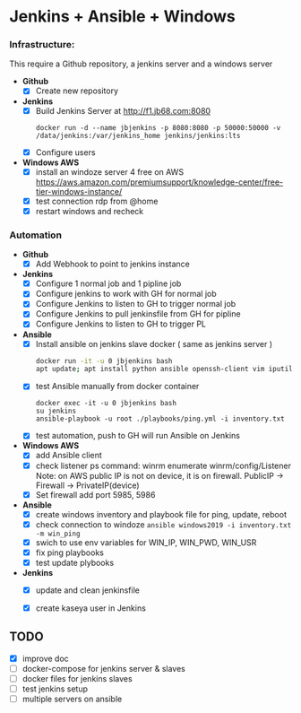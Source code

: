 # Jenkins + Ansible + Windows

### Infrastructure:
This require a Github repository, a jenkins server and a windows server
- **Github**
  - [x] Create new repository
- **Jenkins**
  - [x] Build Jenkins Server at http://f1.jb68.com:8080
    ```
    docker run -d --name jbjenkins -p 8080:8080 -p 50000:50000 -v /data/jenkins:/var/jenkins_home jenkins/jenkins:lts
    ```
  - [x] Configure users
- **Windows AWS**
  - [x] install an windoze server 4 free on AWS
      https://aws.amazon.com/premiumsupport/knowledge-center/free-tier-windows-instance/
  - [x] test connection rdp from @home
  - [x] restart windows and recheck

### Automation
- **Github**
  - [x] Add Webhook to point to jenkins instance
- **Jenkins**
  - [x] Configure 1 normal job and 1 pipline job
  - [x] Configure jenkins to work with GH for normal job
  - [x] Configure Jenkins to listen to GH to trigger normal job
  - [x] Configure Jenkins to pull jenkinsfile from GH for pipline
  - [x] Configure Jenkins to listen to GH to trigger PL
- **Ansible**
  - [x] Install ansible on jenkins slave docker ( same as jenkins server )
    ```bash
    docker run -it -u 0 jbjenkins bash
    apt update; apt install python ansible openssh-client vim iputils-ping -y
    ```
  - [x] test Ansible manually from docker container
    ```
    docker exec -it -u 0 jbjenkins bash
    su jenkins
    ansible-playbook -u root ./playbooks/ping.yml -i inventory.txt
    ```
  - [x] test automation, push to GH will run Ansible on Jenkins
- **Windows AWS**
  - [x] add Ansible client
  - [x] check listener ps command: winrm enumerate winrm/config/Listener
  Note: on AWS public IP is not on device, it is on firewall. PublicIP -> Firewall -> PrivateIP(device)
  - [x] Set firewall add port 5985, 5986
- **Ansible**
  - [x] create windows inventory and playbook file for ping, update, reboot
  - [x] check connection to windoze `ansible windows2019 -i inventory.txt -m win_ping`
  - [x] swich to use env variables for WIN_IP, WIN_PWD, WIN_USR
  - [x] fix ping playbooks
  - [x] test update plybooks
- **Jenkins**
  - [x] update and clean jenkinsfile
  - [x] create kaseya user in Jenkins


## TODO
- [x] improve doc
- [ ] docker-compose for jenkins server & slaves
- [ ] docker files for jenkins slaves
- [ ] test jenkins setup
- [ ] multiple servers on ansible
